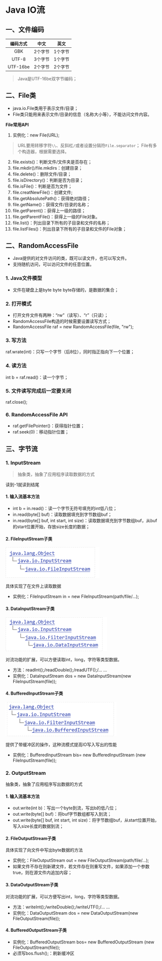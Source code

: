 # Java IO流
## 一、文件编码
|编码方式  |中文     |英文    |
|:-------:|:------:|:------:|
|GBK      | 2个字节| 1个字节|
|UTF-8    | 3个字节| 1个字节|
|UTF-16be | 2个字节| 2个字节|
> Java是UTF-16be双字节编码；

## 二、File类
- java.io.File类用于表示文件/目录；
- File类只能用来表示文件/目录的信息（名称大小等），不能访问文件内容。

**File常用API**
1. 实例化：new File(URL); 
> URL要用转移字符`\\`、反斜杠`/`或者设置分隔符`File.separator`； 
> File有多个构造器，根据需要选择。

2. file.exists()：判断文件/文件夹是否存在；
3. file.mkdir()/file.mkdirs：创建目录；
4. file.delete()：删除文件/目录；
5. file.isDirectory()：判断是否为目录；
6. file.isFile()：判断是否为文件；
7. file.creatNewFile()：创建文件;
8. file.getAbsolutePath()：获得绝对路径；
9. file.getName()：获得文件/目录的名称；
10. file.getParent()：获得上一级的路径；
11. file.getParentFile()：获得上一级的File对象。
12. file.list()：列出目录下所有的子目录和文件的名称；
13. file.listFiles()：列出目录下所有的子目录和文件的File对象；

## 二、RandomAccessFile
- Java提供的对文件访问的类，既可以读文件，也可以写文件。
- 支持随机访问，可以访问文件的任意位置。

### 1. Java文件模型
- 文件在硬盘上是byte byte byte存储的，是数据的集合；

### 2. 打开模式
- 打开文件文件有两种：“rw”（读写）、“r”（只读）；
- RandomAccessFile构造的时候需要设置读写方式；
- RandomAccessFile raf = new RandomAccessFile(file, "rw");

### 3. 写方法
raf.wrate(int)：只写一个字节（后8位），同时指正指向下一个位置；

### 4. 读方法
int b = raf.read()：读一个字节；

### 5. 文件读写完成后一定要关闭
raf.close();

### 6. RandomAccessFile API
- raf.getFilePointer()：获得指针位置；
- raf.seek(0)：移动指针位置；

## 三、字节流
### 1. InputStream
> 抽象类，抽象了应用程序读取数据的方式

读到-1就读到结尾
#### 1. 输入流基本方法
- int b = in.read()：读一个字节无符号填充的int低八位；
- in.read(byte[] buf)：读取数据填充到字节数组buf；
- in.read(byte[] buf, int start, int size)：读取数据填充到字节数组buf，从buf的start位置开始，存放size长度的数据；

#### 2. FileInputStream子类
![Alt text](./JavaIO-1.PNG)

具体实现了在文件上读取数据
- 实例化：FileInputStream in = new FileInputStream(path/file/...);

#### 3. DataInputStream子类
![Alt text](./JavaIO-2.PNG)

对流功能的扩展，可以方便读取int，long，字符等类型数据。
- 方法：readInt();/readDouble();/readUTF();/... ...
- 实例化：DataInputStream dos = new DataInputStream(new FileInputStream(file));

#### 4. BufferedInputStream子类
![Alt text](./JavaIO-3.PNG)

提供了带缓冲区的操作，这种流模式提高IO写入写出的性能
- 实例化：BufferedInputStream bis= new BufferedInputStream (new FileInputStream(file));

### 2. OutputStream
抽象类，抽象了应用程序写出数据的方式
#### 1. 输入流基本方法
- out.write(int b)：写出一个byte到流，写出b的低八位；
- out.write(byte[] buf)：将buf字节数组都写入到流；
- out.write(byte[] buf, int start, int size)：将字节数组buf，从start位置开始，写入size长度的数据到流；

#### 2. FileOutputStream子类
具体实现了向文件中写出byte数据的方法
- 实例化：FileOutputStream out = new FileOutputStream(path/file/...);
- 如果文件不存在则新建文件，若文件存在则重写文件，如果添加一个参数true，则在源文件内追加内容；

#### 3. DataOutputStream子类
对流功能的扩展，可以方便写出int，long，字符等类型数据。
- 方法：writeInt();/writeDouble();/writeUTF();/... ...
- 实例化：DataOutputStream dos = new DataOutputStream(new FileOutputStream(file));

#### 4. BufferedOutputStream子类
- 实例化：BufferedOutputStream bos= new BufferedOutputStream (new FileOutputStream(file));
- 必须写bos.flush();：刷新缓冲区

 

